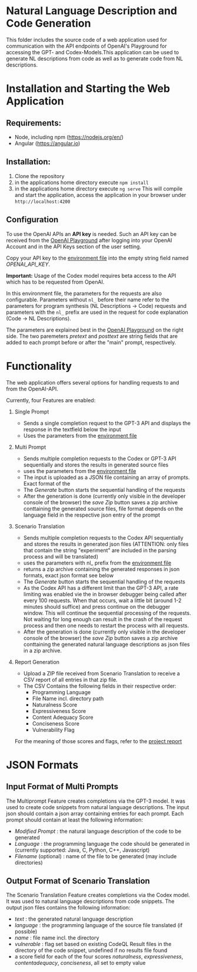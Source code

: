 # Natural Language Description and Code Generation

This folder includes the source code of a web application used for communication with the API endpoints of OpenAI's Playground for accessing the GPT- and Codex-Models.This application can be used to generate NL descriptions from code as well as to generate code from NL descriptions. 

# Installation and Starting the Web Application
## Requirements: 
   * Node, including npm (https://nodejs.org/en/)
   * Angular (https://angular.io)
      
## Installation:
   1. Clone the repository
   2. in the applications home directory execute `npm install`
   3. in the applications home directory execute `ng serve`
      This will compile and start the application, access the application in your browser under `http://localhost:4200`
           

## Configuration 
To use the OpenAI APIs an **API key** is needed. Such an API key can be received from the [OpenAI Playground](https://beta.openai.com/playground) after logging into your OpenAI Account and in the API Keys section of the user setting. 
 
 Copy your API key to the [environment file](/src/environments/environment.ts) into the empty string field named *OPENAI_API_KEY*.
 
 **Important:** Usage of the Codex model requires beta access to the API which has to be requested from OpenAI.
 
In this environment file, the parameters for the requests are also configurable. Parameters without `nl_` before their name refer to the parameters for program synthesis (NL Descriptions -> Code) requests and parameters with the `nl_` prefix are used in the request for code explanation (Code -> NL Descriptions).
 
The parameters are explained best in the [OpenAI Playground](https://beta.openai.com/playground) on the right side. 
The two paremeters *pretext* and *posttext* are string fields that are added to each prompt before or after the "main" prompt, respectively.

# Functionality
The web application offers several options for handling requests to and from the OpenAI-API.

Currently, four Features are enabled:

   1. Single Prompt
      + Sends a single completion request to the GPT-3 API and displays the response in the textfield below the input
      + Uses the parameters from the [environment file](/Code%20Generation/src/environments/environment.ts) 
      
   2. Multi Prompt
      + Sends multiple completion requests to the Codex or GPT-3 API sequentially and stores the results in generated source files
      + uses the parameters from the [environment file](/Code%20Generation/src/environments/environment.ts) 
      + The input is uploaded as a JSON file containing an array of prompts. Exact format of the 
      + The *Generate* button starts the sequential handling of the requests
      + After the generation is done (currently only visible in the developer console of the browser) the *save Zip* button saves a zip archive conttaining the generated source files, file format depends on the language field in the respective json entry of the prompt
      
   3. Scenario Translation
      + Sends multiple completion requests to the Codex API sequentially and stores the results in generated json files (ATTENTION: only files that contain the string "experiment" are included in the parsing process and will be translated)
      + uses the parameters with nl_ prefix from the [environment file](/Code%20Generation/src/environments/environment.ts)
      + returns a zip archive containing the generated responses in json formats, exact json format see below
      + The *Generate* button starts the sequential handling of the requests
      + As the Codex API has a different limit than the GPT-3 API, a rate limiting was enabled vie the in browser debugger being called after every 100 requests. When that occurs, wait a little bit (around 1-2 minutes should suffice) and press continue on the debugger window. This will continue the sequential processing of the requests. Not waiting for long enough can result in the crash of the request process and then one needs to restart the process with all requests.
      + After the generation is done (currently only visible in the developer console of the browser) the *save Zip* button saves a zip archive conttaining the generated natural language descriptions as json files in a zip archive.
      
   4. Report Generation
       + Upload a ZIP file received from Scenario Translation to receive a CSV report of all entries in that zip file.
       + The CSV Contains the following fields in their respective order:
           + Programming Language
           + File Name incl. directory path
           + Naturalness Score
           + Expressiveness Score
           + Content Adequacy Score
           + Conciseness Score
           + Vulnerability Flag
           
        For the meaning of those scores and flags, refer to the [project report](https://project.mutas.dev)
        
# JSON Formats
## Input Format of Multi Prompts
The Multiprompt Feature creates completions via the GPT-3 model. It was used to create code snippets from natural language descriptions.
The input json should contain a json array containing entries for each prompt. Each prompt should contain at least the following information:
+ *Modified Prompt* : the natural language description of the code to be generated
+ *Language* : the programming language the code should be generated in (currently supported: Java, C, Python, C++, Javascript)
+ *Filename* (optional) : name of the file to be generated (may include directories)

## Output Format of Scenario Translation
The Scenario Translation Feature creates completions via the Codex model. It was used to natural language descriptions from code snippets.
The output json files contains the following information:
+ *text* : the generated natural language description
+ *language* : the programming language of the source file translated (if possible)
+ *name* : file name incl. the directory
+ *vulnerable* : flag set based on existing CodeQL Result files in the directory of the code snippet, undefined if no results file found
+ a score field for each of the four scores *naturalness*, *expressiveness*, *contentadequacy*, *conciseness*, all set to empty value

